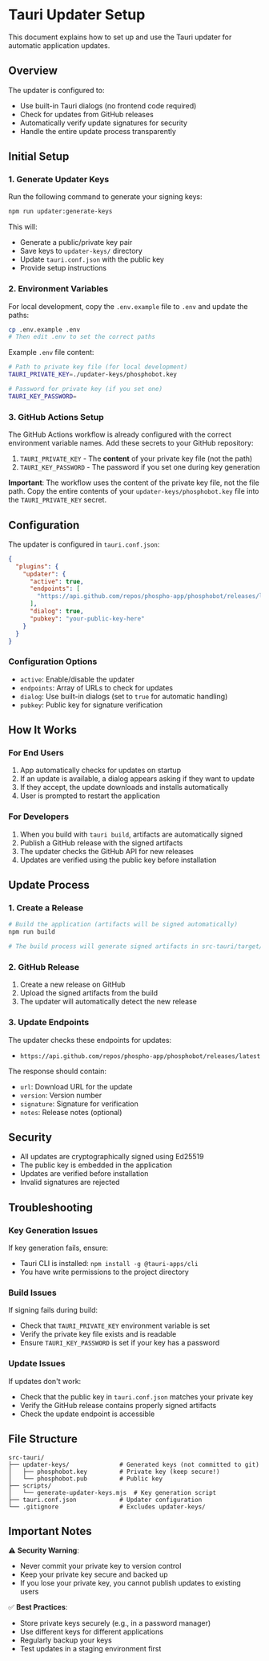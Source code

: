 # Tauri Updater Setup

This document explains how to set up and use the Tauri updater for automatic application updates.

## Overview

The updater is configured to:
- Use built-in Tauri dialogs (no frontend code required)
- Check for updates from GitHub releases
- Automatically verify update signatures for security
- Handle the entire update process transparently

## Initial Setup

### 1. Generate Updater Keys

Run the following command to generate your signing keys:

```bash
npm run updater:generate-keys
```

This will:
- Generate a public/private key pair
- Save keys to `updater-keys/` directory
- Update `tauri.conf.json` with the public key
- Provide setup instructions

### 2. Environment Variables

For local development, copy the `.env.example` file to `.env` and update the paths:

```bash
cp .env.example .env
# Then edit .env to set the correct paths
```

Example `.env` file content:
```bash
# Path to private key file (for local development)
TAURI_PRIVATE_KEY=./updater-keys/phosphobot.key

# Password for private key (if you set one)
TAURI_KEY_PASSWORD=
```

### 3. GitHub Actions Setup

The GitHub Actions workflow is already configured with the correct environment variable names. Add these secrets to your GitHub repository:

1. `TAURI_PRIVATE_KEY` - The **content** of your private key file (not the path)
2. `TAURI_KEY_PASSWORD` - The password if you set one during key generation

**Important**: The workflow uses the content of the private key file, not the file path. Copy the entire contents of your `updater-keys/phosphobot.key` file into the `TAURI_PRIVATE_KEY` secret.

## Configuration

The updater is configured in `tauri.conf.json`:

```json
{
  "plugins": {
    "updater": {
      "active": true,
      "endpoints": [
        "https://api.github.com/repos/phospho-app/phosphobot/releases/latest"
      ],
      "dialog": true,
      "pubkey": "your-public-key-here"
    }
  }
}
```

### Configuration Options

- `active`: Enable/disable the updater
- `endpoints`: Array of URLs to check for updates
- `dialog`: Use built-in dialogs (set to `true` for automatic handling)
- `pubkey`: Public key for signature verification

## How It Works

### For End Users

1. App automatically checks for updates on startup
2. If an update is available, a dialog appears asking if they want to update
3. If they accept, the update downloads and installs automatically
4. User is prompted to restart the application

### For Developers

1. When you build with `tauri build`, artifacts are automatically signed
2. Publish a GitHub release with the signed artifacts
3. The updater checks the GitHub API for new releases
4. Updates are verified using the public key before installation

## Update Process

### 1. Create a Release

```bash
# Build the application (artifacts will be signed automatically)
npm run build

# The build process will generate signed artifacts in src-tauri/target/release/bundle/
```

### 2. GitHub Release

1. Create a new release on GitHub
2. Upload the signed artifacts from the build
3. The updater will automatically detect the new release

### 3. Update Endpoints

The updater checks these endpoints for updates:
- `https://api.github.com/repos/phospho-app/phosphobot/releases/latest`

The response should contain:
- `url`: Download URL for the update
- `version`: Version number
- `signature`: Signature for verification
- `notes`: Release notes (optional)

## Security

- All updates are cryptographically signed using Ed25519
- The public key is embedded in the application
- Updates are verified before installation
- Invalid signatures are rejected

## Troubleshooting

### Key Generation Issues

If key generation fails, ensure:
- Tauri CLI is installed: `npm install -g @tauri-apps/cli`
- You have write permissions to the project directory

### Build Issues

If signing fails during build:
- Check that `TAURI_PRIVATE_KEY` environment variable is set
- Verify the private key file exists and is readable
- Ensure `TAURI_KEY_PASSWORD` is set if your key has a password

### Update Issues

If updates don't work:
- Check that the public key in `tauri.conf.json` matches your private key
- Verify the GitHub release contains properly signed artifacts
- Check the update endpoint is accessible

## File Structure

```
src-tauri/
├── updater-keys/              # Generated keys (not committed to git)
│   ├── phosphobot.key         # Private key (keep secure!)
│   └── phosphobot.pub         # Public key
├── scripts/
│   └── generate-updater-keys.mjs  # Key generation script
├── tauri.conf.json            # Updater configuration
└── .gitignore                 # Excludes updater-keys/
```

## Important Notes

⚠️ **Security Warning**: 
- Never commit your private key to version control
- Keep your private key secure and backed up
- If you lose your private key, you cannot publish updates to existing users

✅ **Best Practices**:
- Store private keys securely (e.g., in a password manager)
- Use different keys for different applications
- Regularly backup your keys
- Test updates in a staging environment first 